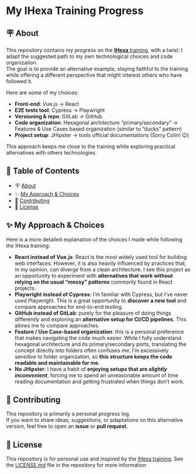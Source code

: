 # My IHexa Training Progress

<h2 id="about">🪧 About</h2>

This repository contains my progress on the [**IHexa** training](https://www.ihexa.fr/), with a twist: I adapt the suggested path to my own technological choices and code organization.  
The goal is to provide an alternative example, staying faithful to the training while offering a different perspective that might interest others who have followed it.

Here are some of my choices:
- **Front-end**: Vue.js → React
- **E2E tests tool**: Cypress → Playwright
- **Versioning & repo**: GitLab → GitHub
- **Code organization**: Hexagonal architecture “primary/secondary” → Features & Use Cases based organization (similar to “ducks” pattern)
- **Project setup**: JHipster → tools official documentations (Sorry Colin! 😉)

This approach keeps me close to the training while exploring practical alternatives with others technologies.

## 📑 Table of Contents

- 🪧 [About](#about)
- ✨ [My Approach & Choices](#approach)
- 🤗 [Contributing](#contributing)
- 📝 [License](#license)

<h2 id="approach">✨ My Approach & Choices</h2>

Here is a more detailed explanation of the choices I made while following the IHexa training:

- **React instead of Vue.js**: React is the most widely used tool for building web interfaces. However, it is also heavily influenced by practices that, in my opinion, can diverge from a clean architecture. I see this project as an opportunity to experiment with **alternatives that work without relying on the usual “messy” patterns** commonly found in React projects.
- **Playwright instead of Cypress**: I’m familiar with Cypress, but I’ve never used Playwright. This is a great opportunity to **discover a new tool** and compare approaches for end-to-end testing.
- **GitHub instead of GitLab**: purely for the pleasure of doing things differently and exploring an **alternative setup for CI/CD pipelines**. This allows me to compare approaches.
- **Feature / Use Case-based organization**: this is a personal preference that makes navigating the code much easier. While I fully understand hexagonal architecture and its primary/secondary ports, translating the concept directly into folders often confuses me. I’m excessively sensitive to folder organization, so **this structure keeps the code readable and maintainable for me**.  
- **No JHipster**: I have a habit of **enjoying setups that are *slightly inconvenient***, forcing me to spend an unreasonable amount of time reading documentation and getting frustrated when things don’t work.

<h2 id="contributing">🤗 Contributing</h2>

This repository is primarily a personal progress log.  
If you want to share ideas, suggestions, or adaptations on this alternative version, feel free to open an **issue** or **pull request**.

<h2 id="license">📝 License</h2>

This repository is for personal use and inspired by the [IHexa training](https://www.ihexa.fr/).
See the [LICENSE.md](./LICENSE.md) file in the repository for more information
